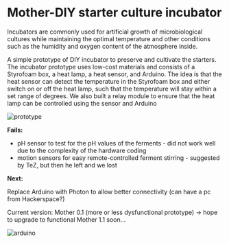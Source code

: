 # Mother-DIY starter culture incubator

Incubators are commonly used for artificial growth of microbiological cultures while maintaining the optimal temperature and other conditions such as the humidity and oxygen content of the atmosphere inside.  


A simple prototype of DIY incubator to preserve and cultivate the starters. The incubator prototype uses low-cost materials and consists of a Styrofoam box, a heat lamp, a heat sensor, and Arduino. The idea is that the heat sensor can detect the temperature in the Styrofoam box and either switch on or off the heat lamp, such that the temperature will stay within a set range of degrees. We also built a relay module to ensure that the heat lamp can be controlled using the sensor and Arduino 


![prototype](https://cloud.githubusercontent.com/assets/14889513/10266243/5a77cc96-6a88-11e5-98fd-77dada069674.jpg)


**Fails:**
* pH sensor to test for the pH values of the ferments - did not work well due to the complexity of the hardware coding
* motion sensors for easy remote-controlled ferment stirring - suggested by TeZ, but then he left and we lost

**Next:**

Replace Arduino with Photon to allow better connectivity (can have a pc from Hackerspace?)

Current version: Mother 0.1 (more or less dysfunctional prototype) -> hope to upgrade to functional Mother 1.1 soon...

![arduino](https://cloud.githubusercontent.com/assets/14889513/10266248/c83084f8-6a88-11e5-9b0e-3e9164408c93.jpg)




